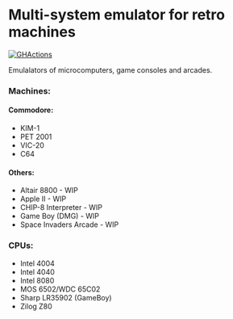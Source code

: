 # Multi-system emulator for retro machines
[![GHActions](https://github.com/Kostu96/retro-emulators/actions/workflows/ci.yml/badge.svg?branch=main)](https://github.com/Kostu96/retro-emulators/actions/workflows/ci.yml)

Emulalators of microcomputers, game consoles and arcades.

### Machines:
#### Commodore:
 - KIM-1
 - PET 2001
 - VIC-20
 - C64
#### Others:
 - Altair 8800 - WIP
 - Apple II - WIP
 - CHIP-8 Interpreter - WIP
 - Game Boy (DMG) - WIP
 - Space Invaders Arcade - WIP

### CPUs:
 - Intel 4004
 - Intel 4040
 - Intel 8080
 - MOS 6502/WDC 65C02
 - Sharp LR35902 (GameBoy)
 - Zilog Z80
